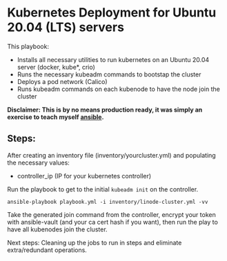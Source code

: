 # Kubernetes Deployment for Ubuntu 20.04 (LTS) servers

This playbook: 
- Installs all necessary utilities to run kubernetes on an Ubuntu 20.04 server (docker, kube*, crio)
- Runs the necessary kubeadm commands to bootstap the cluster
- Deploys a pod network (Calico)
- Runs kubeadm commands on each kubenode to have the node join the cluster

**Disclaimer: This is by no means production ready, it was simply an exercise to teach myself [ansible](https://ansible.com).**

## Steps:

After creating an inventory file (inventory/yourcluster.yml) and populating the necessary values:

- controller_ip (IP for your kubernetes controller)

Run the playbook to get to the initial `kubeadm init` on the controller. 

`ansible-playbook playbook.yml -i inventory/linode-cluster.yml -vv` 

Take the generated join command from the controller, encrypt your token with ansible-vault (and your ca cert hash if you want), then run the play to have all kubenodes join the cluster. 

Next steps: Cleaning up the jobs to run in steps and eliminate extra/redundant operations.